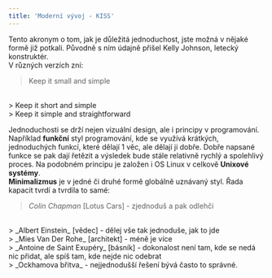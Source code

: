 ```yaml
---
title: 'Moderní vývoj - KISS'
---
```


Tento akronym o tom, jak je důležitá jednoduchost, jste možná v nějaké formě již potkali. Původně s ním údajně přišel Kelly Johnson, letecký konstruktér.
<br>
V různých verzích zní:
> Keep it small and simple
<br>
> Keep it short and simple
<br>
> Keep it simple and straightforward

Jednoduchosti se drží nejen vizuální design, ale i principy v programování. Například **funkční** styl programování, kde se využívá krátkých, jednoduchých funkcí, které dělají 1 věc, ale dělají ji dobře. Dobře napsané funkce se pak dají řetězit a výsledek bude stále relativně rychlý a spolehlivý proces. Na podobném principu je založen i OS Linux v celkově **Unixové systémy**.
<br>
**Minimalizmus** je v jedné či druhé formě globálně uznávaný styl. Řada kapacit tvrdí a tvrdila to samé:
<br>
> _Colin Chapman_ [Lotus Cars] - zjednoduš a pak odlehči
<br>
> _Albert Einstein_ [vědec] - dělej vše tak jednoduše, jak to jde
<br>
> _Mies Van Der Rohe_ [architekt] - méně je více
<br>
> _Antoine de Saint Exupéry_ [básník] - dokonalost není tam, kde se nedá nic přidat, ale spíš tam, kde nejde nic odebrat
<br>
> _Ockhamova břitva_ - nejjednodušší řešení bývá často to správné.